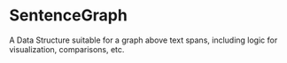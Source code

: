 # SentenceGraph
A Data Structure suitable for a graph above text spans, including logic for visualization, comparisons, etc.

